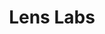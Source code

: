 ---
layout: default
cost: None
description: Links to datasets, APIs, and tools
last_edit: Mon, 19 Jun 2023 16:35:32 GMT
location: https://www.lens.org/lens/labs/datafacilities
maintained_by: Lens.org (Cambia)
open_access: 'FALSE'
record_creation_timestamp: 11/28/2020
shortname: lens_labs
tags:
- Global
- citation
- identifiers
- product
terms_of_use: 'Links to other resources, each with its own license.  '
title: Lens Labs
uuid: 5e147b1f-3a6c-4859-acc5-781154954941
versioning: 'FALSE'
wed,_01_dec_2021_19:13:44_gmt: Wed, 01 Dec 2021 19:25:35 GMT
---